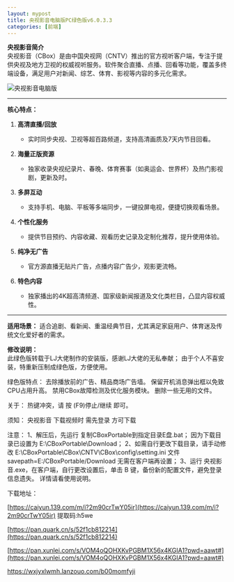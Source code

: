 ```yaml
---
layout: mypost
title: 央视影音电脑版PC绿色版v6.0.3.3
categories: [前端]
---
```


**央视影音简介**  
央视影音（CBox）是由中国央视网（CNTV）推出的官方视听客户端，专注于提供央视及地方卫视的权威视听服务。软件聚合直播、点播、回看等功能，覆盖多终端设备，满足用户对新闻、综艺、体育、影视等内容的多元化需求。

![央视影音电脑版](https://s2.loli.net/2025/03/24/QqD2TG7NdaugmJB.jpg)

---

**核心特点：**  
1. **高清直播/回放**  
   - 实时同步央视、卫视等超百路频道，支持高清画质及7天内节目回看。

2. **海量正版资源**  
   - 独家收录央视纪录片、春晚、体育赛事（如奥运会、世界杯）及热门影视剧，更新及时。

3. **多屏互动**  
   - 支持手机、电脑、平板等多端同步，一键投屏电视，便捷切换观看场景。

4. **个性化服务**  
   - 提供节目预约、内容收藏、观看历史记录及定制化推荐，提升使用体验。

5. **纯净无广告**  
   - 官方源直播无贴片广告，点播内容广告少，观影更流畅。

6. **特色内容**  
   - 独家播出的4K超高清频道、国家级新闻报道及文化类栏目，凸显内容权威性。

---

**适用场景：** 适合追剧、看新闻、重温经典节目，尤其满足家庭用户、体育迷及传统文化爱好者的需求。

**修改说明：**  
此绿色版转载于LJ大佬制作的安装版，感谢LJ大佬的无私奉献；
由于个人不喜安装，特重新压制成绿色版，方便使用。

绿色版特点：
去除播放前的广告、精品商场广告墙。
保留开机消息弹出框以免致CPU占用升高。
禁用CBox故障检测及优化服务模块。
删除一些无用的文件。

关于：
热键冲突，请 按 (F9)停止/继续 即可。

须知：
央视影音 下载视频时 需先登录 方可下载

注意：
1、解压后，先运行 复制CBoxPortable到指定目录E盘.bat；
因为下载目录已设置为 E:\CBoxPortable\Download；
2、如需自行更改下载目录，请手动修改 E:\CBoxPortable\CBox\CNTV\CBox\config\setting.ini 文件 savepath=E:/CBoxPortable/Download 无需在客户端再设置；
3、运行 央视影音.exe，在客户端，自行更改设置后，单击 B 键，备份新的配置文件，避免登录信息遗失。
详情请看使用说明。

下载地址：

[https://caiyun.139.com/m/i?2m90crTwY05ir](https://caiyun.139.com/m/i?2m90crTwY05ir)  提取码:h5we  

[https://pan.quark.cn/s/52f1cb812214](https://pan.quark.cn/s/52f1cb812214)

[https://pan.xunlei.com/s/VOM4oQOHXKvPGBM1X56x4KGIA1?pwd=aawt#](https://pan.xunlei.com/s/VOM4oQOHXKvPGBM1X56x4KGIA1?pwd=aawt#)

https://wxjyxlwmh.lanzouo.com/b00momfyji

